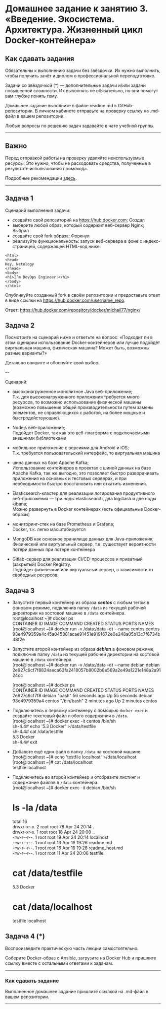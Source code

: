 
# Домашнее задание к занятию 3. «Введение. Экосистема. Архитектура. Жизненный цикл Docker-контейнера»

## Как сдавать задания

Обязательны к выполнению задачи без звёздочки. Их нужно выполнить, чтобы получить зачёт и диплом о профессиональной переподготовке.

Задачи со звёздочкой (*) — дополнительные задачи и/или задачи повышенной сложности. Их выполнять не обязательно, но они помогут вам глубже понять тему.

Домашнее задание выполните в файле readme.md в GitHub-репозитории. В личном кабинете отправьте на проверку ссылку на .md-файл в вашем репозитории.

Любые вопросы по решению задач задавайте в чате учебной группы.

---


## Важно

Перед отправкой работы на проверку удаляйте неиспользуемые ресурсы.
Это нужно, чтобы не расходовать средства, полученные в результате использования промокода.

Подробные рекомендации [здесь](https://github.com/netology-code/virt-homeworks/blob/virt-11/r/README.md).

---

## Задача 1

Сценарий выполнения задачи:

- создайте свой репозиторий на https://hub.docker.com;
    Создал  
- выберите любой образ, который содержит веб-сервер Nginx;
    Выбрал  
- создайте свой fork образа;
    Форкнул  
- реализуйте функциональность:
запуск веб-сервера в фоне с индекс-страницей, содержащей HTML-код ниже:
```
<html>
<head>
Hey, Netology
</head>
<body>
<h1>I’m DevOps Engineer!</h1>
</body>
</html>
```

Опубликуйте созданный fork в своём репозитории и предоставьте ответ в виде ссылки на https://hub.docker.com/username_repo.

Ответ:  https://hub.docker.com/repository/docker/michail77/nginx/  

## Задача 2

Посмотрите на сценарий ниже и ответьте на вопрос:
«Подходит ли в этом сценарии использование Docker-контейнеров или лучше подойдёт виртуальная машина, физическая машина? Может быть, возможны разные варианты?»

Детально опишите и обоснуйте свой выбор.

--

Сценарий:

- высоконагруженное монолитное Java веб-приложение;  
    T.к. для высоконагруженного приложения требуется много ресурсов, то возможно использование физической машины (возможно повышение общей производительности путем замены элементов, не справляющихся с работой, на более мощные и быстродействующие).  

- Nodejs веб-приложение;  
    Подойдет Docker, так как это веб-платформа с подключаемыми внешними библиотеками  

- мобильное приложение c версиями для Android и iOS;  
    Т.к. требуется пользовательский интерфейс, то виртуальная машина  

- шина данных на базе Apache Kafka;  
    Использование контейнеров в проектах с шиной данных на базе Apache Kafka, так же выгодно, это позволяет быстро разворачивать приложения на основных и тестовых серверах, и при необходимости быстро восстановить или откатить изменения.  

- Elasticsearch-кластер для реализации логирования продуктивного веб-приложения — три ноды elasticsearch, два logstash и две ноды kibana;  
    Можно развернуть в Docker контейнерах (есть официальные Docker-образы)  

- мониторинг-стек на базе Prometheus и Grafana;  
    Docker, т.к. легко масштабируется  

- MongoDB как основное хранилище данных для Java-приложения;  
    Физический или виртуальный сервер, т.к. существует вероятности потери данных при потере контейнера  

- Gitlab-сервер для реализации CI/CD-процессов и приватный (закрытый) Docker Registry.  
    Подойдет физический или виртуальный сервер, в зависимости от свободных ресурсов.  


## Задача 3

- Запустите первый контейнер из образа ***centos*** c любым тегом в фоновом режиме, подключив папку ```/data``` из текущей рабочей директории на хостовой машине в ```/data``` контейнера.  
    root@localhost ~]# docker ps  
    CONTAINER ID   IMAGE     COMMAND   CREATED   STATUS    PORTS     NAMES  
    [root@localhost ~]# docker run -v /data:/data -dt --name centos centos  
    93e4979359a4c45a045881acae91451e9191672e0e248a05b13c7f6734b48f2e  


- Запустите второй контейнер из образа ***debian*** в фоновом режиме, подключив папку ```/data``` из текущей рабочей директории на хостовой машине в ```/data``` контейнера.  
    [root@localhost ~]# docker run -v /data:/data -dt --name debian debian  
    2e927c9cf7f8824aeca63fa2418057b8002b8e569a2e49a1221e148a2a9124cc  

    [root@localhost ~]# docker ps  
    CONTAINER ID   IMAGE     COMMAND       CREATED          STATUS          PORTS     NAMES  
    2e927c9cf7f8   debian    "bash"        56 seconds ago   Up 55 seconds             debian  
    93e4979359a4   centos    "/bin/bash"   2 minutes ago    Up 2 minutes              centos  

- Подключитесь к первому контейнеру с помощью ```docker exec``` и создайте текстовый файл любого содержания в ```/data```.  
    [root@localhost ~]# docker exec -it centos /bin/sh  
    sh-4.4# echo '5.3 Docker' >/data/testfile  
    sh-4.4# cat /data/testfile  
    5.3 Docker  
    sh-4.4# exit  

- Добавьте ещё один файл в папку ```/data``` на хостовой машине.  
    [root@localhost ~]# echo 'testfile localhost' >/data/localhost  
    [root@localhost ~]# cat /data/localhost  
    testfile localhost  

- Подключитесь во второй контейнер и отобразите листинг и содержание файлов в ```/data``` контейнера.  
    [root@localhost ~]# docker exec -it debian /bin/sh  
    # ls -la /data  
    total 16  
    drwxr-xr-x. 2 root root 78 Apr 24 20:14 .  
    drwxr-xr-x. 1 root root 18 Apr 24 20:00 ..  
    -rw-r--r--. 1 root root 19 Apr 24 20:14 localhost  
    -rw-r--r--. 1 root root 13 Apr 19 19:26 readme.md  
    -rw-r--r--. 1 root root 16 Apr 19 19:28 readme_host.md  
    -rw-r--r--. 1 root root 11 Apr 24 20:06 testfile  
    # cat /data/testfile  
    5.3 Docker  
    # cat /data/localhost  
    testfile localhost  


## Задача 4 (*)

Воспроизведите практическую часть лекции самостоятельно.

Соберите Docker-образ с Ansible, загрузите на Docker Hub и пришлите ссылку вместе с остальными ответами к задачам.


---

### Как cдавать задание

Выполненное домашнее задание пришлите ссылкой на .md-файл в вашем репозитории.

---

